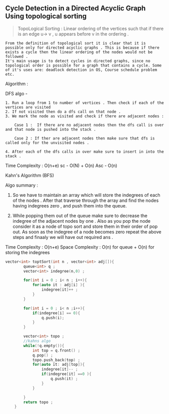 ## Cycle Detection in a Directed Acyclic Graph Using topological sorting

> TopoLogical Sorting :  Linear ordering of the vertices such that if there is an edge u-> v , u  appears before v in the ordering .


```
From the definition of topological sort it is clear that it is possible only for directed acyclic graphs . This is because if there exists a cycle then the linear ordering of the nodes would not be followed .
It's main usage is to detect cycles in directed graphs, since no topological order is possible for a graph that contains a cycle. Some of it's uses are: deadlock detection in OS, Course schedule problem etc.
```

Algorithm : 

DFS algo -
```
1. Run a loop from 1 to number of vertices . Then check if each of the vertices are visited
2. If not visited then do a dfs call on that node .
3. We mark the node as visited and check if there are adjacent nodes :

	Case 1 :  If there are no adjacent nodes then the dfs call is over and that node is pushed into the stack .

	Case 2 : If ther are adjacent nodes then make sure that dfs is called only for the unvisited nodes .

4. After each of the dfs calls in over make sure to insert in into the stack .
```
Time Complexity : O(n+e)
sc - O(N) + O(n) 
Asc - O(n)


Kahn's Algorithm (BFS) 

Algo summary : 

1. So we have to maintain an array which will store the indegrees of each of the nodes .
After that traverse through the array and find the nodes having indegrees zero , and push 
them into the queue. 

2. While popping them out of the queue make sure to decrease the indegree of the adjacent nodes by one . Also as you pop the node consider it as a node of topo sort and store them in their order of pop out. As soon as the indegree of a node becomes zero repeat the above steps and finaaly we will have out required ans .


Time Complexity : O(n+e)
Space Complexity : O(n) for queue +  O(n) for storing the indegrees 
```cpp
vector<int> toptSort(int n , vector<int> adj[]){
		queue<int> q ;
		vector<int> indegree(n,0) ;

		for(int i = 0 ; i< n ; i++){
			for(auto it : adj[i] ){
				indegree[it]++ ;
			}
		}

		for(int i = 0 ; i< n ;i++){
			if(indegree[i] == 0){
				q.push(i);
			}
		}

		vector<int> topo ;
		//kahns algo 
		while(!q.empty()){
			int top = q.front() ;
			q.pop() ;
			topo.push_back(top) ;
			for(auto it: adj[top]){
				indegree[it]-- ;
				if(indegree[it] ==0 ){
					q.push(it) ;
				}
			}

		}
		return topo ;
	}
```